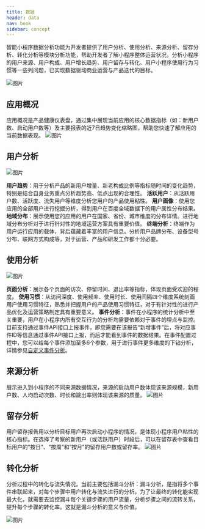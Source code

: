 ```yaml
---
title: 数据
header: data
nav: book
sidebar: concept
---
```


智能小程序数据分析功能为开发者提供了用户分析、使用分析、来源分析、留存分析、转化分析等模块分析功能，帮助开发者了解小程序整体运营状况，分析小程序的用户来源、用户构成、用户增长趋势、用户留存与转化、用户小程序使用行为习惯等一些列问题，已实现数据驱动商业运营与产品迭代的目标。

![图片](../../img/data/concept12.png)

## 应用概况
应用概况是产品健康仪表盘，通过集中展现当前应用的核心数据指标（如：新用户数、启动用户数等）及主要报表的近7日趋势变化缩略图，帮助您快速了解应用的当前数据表现。
![图片](../../img/data/concept01.png)
## 用户分析
![图片](../../img/data/concept02.png)

**用户趋势**：用于分析产品的新用户增量、新老构成比例等指标随时间的变化趋势，特别是结合自身业务重点分析趋势高、低点出现的合理性。
**活跃用户**：从活跃用户数、活跃度、流失用户等维度分析您用户的产品使用粘性。
**用户画像**：使用您应用的全部用户进行挖掘分析，得到用户在百度全域数据下的用户属性分布结果。
**地域分布**：展示使用您的应用的用户在国家、省份、城市维度的分布详情。进行地域分布分析对于进行针对性的地域运营方案具有重要价值。
**终端分析**：终端作为用户运行应用的载体，背后蕴藏着丰富的用户信息。分析用户品牌分布、设备型号分布、联网方式构成等，对于运营、产品和研发工作都十分必要。

## 使用分析
![图片](../../img/data/concept03.png)

**页面分析**：展示各个页面的访次、停留时间、退出率等指标，体现页面受欢迎的程度。
**使用习惯**：从访问深度、使用频率、使用时长、使用间隔四个维度系统刻画用户使用习惯特征，熟悉并把握用户的产品使用习惯特征，对于有针对性的进行产品优化及运营策略制定具有重要意义。
**事件分析**：事件在小程序的统计分析中至关重要，用户在小程序内所有交互行为的分析均需要依赖对于事件的埋点与监控。目前支持通过事件API接口上报事件，即您需要在该报告“新增事件”后，将对应事件ID等信息通过事件API接口上报，而后才能看到事件的数据结果。在事件配置过程中，您可以给每个事件添加至多6个参数，用于进行事件更多维度的下钻分析，详情参见<a href="http://smartprogram.baidu.com/docs/data/custom/">自定义事件分析</a>。



## 来源分析
展示进入到小程序的不同来源数据情况，来源的启动用户数体现该来源规模，新用户数、人均启动次数、时长和跳出率则体现该来源的质量。
![图片](../../img/data/concept04.png)

## 留存分析
用户留存报告用以分析目标用户再次启动小程序的情况，是体现小程序用户粘性的核心指标。在选择了考察的新用户（或活跃用户）时段后，可以在留存表中查看目标用户的“按日”、“按周”和“按月”的留存用户数或留存率。
![图片](../../img/data/concept05.png)

## 转化分析
分析过程中的转化与流失情况。当前主要包括漏斗分析：漏斗分析，是指将多个事件串联起来，对每个步骤中用户转化与流失进行的分析。为了让最终的转化能实现最大化，就需要去监控漏斗每个关键步骤的用户流量，分析步骤之间的流转关系，提升每个步骤的转化率。这就是漏斗分析的意义与价值。

![图片](../../img/data/concept13.png)